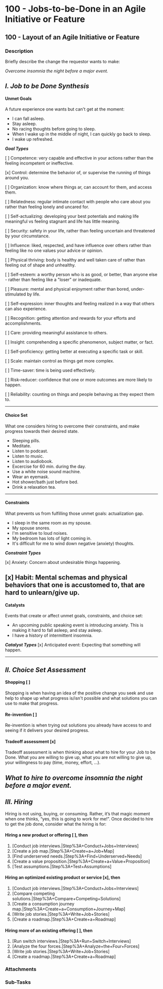 # 100 - Jobs-to-be-Done in an Agile Initiative or Feature

## 100 - Layout of an Agile Initiative or Feature

### Description
Briefly describe the change the requestor wants to make:

*Overcome insomnia the night before a major event.*

***I. Job to be Done Synthesis***
----

#### Unmet Goals
A future experience one wants but can't get at the moment:

* I can fall asleep.
* Stay asleep.
* No racing thoughts before going to sleep.
* When I wake up in the middle of night, I can quickly go back to sleep.
* I wake up refreshed.

***Goal Types***

[ ] Competence: very capable and effective in your actions rather than the feeling incompetent or ineffective.

[x] Control: determine the behavior of, or supervise the running of things around you.

[ ] Organization: know where things ar, can account for them, and access them.

[ ] Relatedness: regular intimate contact with people who care about you rather than feeling lonely and uncared for.

[ ] Self-actualizing: developing your best potentials and making life meaningful vs feeling stagnant and life has little meaning.

[ ] Security: safety in your life, rather than feeling uncertain and threatened by your circumstance.

[ ] Influence: liked, respected, and have influence over others rather than feeling like no one values your advice or opinion.

[ ] Physical thriving: body is healthy and well taken care of rather than feeling out of shape and unhealthy.

[ ] Self-esteem: a worthy person who is as good, or better, than anyone else - rather than feeling like a "loser" or inadequate.

[ ] Pleasure: mental and physical enjoyment rather than bored, under-stimulated by life.

[ ] Self-expression: inner thoughts and feeling realized in a way that others can also experience.

[ ] Recognition: getting attention and rewards for your efforts and accomplishments.

[ ] Care: providing meaningful assistance to others.

[ ] Insight: comprehending a specific phenomenon, subject matter, or fact.

[ ] Self-proficiency: getting better at executing a specific task or skill.

[ ] Scale: maintain control as things get more complex.

[ ] Time-saver: time is being used effectively.

[ ] Risk-reducer: confidence that one or more outcomes are more likely to happen.

[ ] Reliability: counting on things and people behaving as they expect them to.

----

#### Choice Set
What one considers hiring to overcome their constraints, and make progress towards their desired state.

* Sleeping pills.
* Meditate.
* Listen to podcast.
* Listen to music.
* Listen to audiobook.
* Excercise for 60 min. during the day.
* Use a white noise sound machine.
* Wear an eyemask.
* Hot shower/bath just before bed.
* Drink a relaxation tea.

----

#### Constraints
What prevents us from fulfilling those unmet goals: actualization gap.

* I sleep in the same room as my spouse.
* My spouse snores.
* I'm sensitive to loud noises.
* My bedroom has lots of light coming in.
* It's difficult for me to wind down negative (anxiety) thoughts.

***Constraint Types***

[x]  Anxiety:  Concern about undesirable things happening.

[x]  Habit: Mental schemas and physical behaviors that one is accustomed to, that are hard to unlearn/give up.
----

#### Catalysts
Events that create or affect unmet goals, constraints, and choice set:

* An upcoming public speaking event is introducing anxiety. This is making it hard to fall asleep, and stay asleep.
* I have a history of intermittent insomnia.

***Catalyst Types***
[x]  Anticipated event: Expecting that something will happen.

----

***II. Choice Set Assessment***
----
#### Shopping [ ]
Shopping is when having an idea of the positive change you seek and use help to shape up what progress is/isn't possible and what solutions you can use to make that progress. 

#### Re-invention [ ]
Re-invention is when trying out solutions you already have access to and seeing if it delivers your desired progress.

#### Tradeoff assessment [x]
Tradeoff assessment is when thinking about what to hire for your Job to be Done. What you are willing to give up, what you are not willing to give up, your willingness to pay (time, money, effort, ...).

*What to hire to overcome insomnia the night before a major event.*
----
***III. Hiring***
----
Hiring is not using, buying, or consuming. Rather, it’s that magic moment when one thinks, “yes, this is going to work for me!”. Once decided to hire to get the job done, consider what the hiring is for:

#### Hiring a new product or offering [ ], then
1. [Conduct job interviews.|Step%3A+Conduct+Jobs+Interviews]
2. [Create a job map.|Step%3A+Create+a+Job+Map]
3. [Find underserved needs.|Step%3A+Find+Underserved+Needs]
4. [Create a value proposition.|Step%3A+Create+a+Value+Proposition]
5. [Test assumptions.|Step%3A+Test+Assumptions]

#### Hiring an optimized existing product or service [x], then
1. [Conduct job interviews.|Step%3A+Conduct+Jobs+Interviews]
2. [Compare competing solutions.|Step%3A+Compare+Competing+Solutions]
3. [Create a consumption journey map.|Step%3A+Create+a+Consumption+Journey+Map]
4. [Write job stories.|Step%3A+Write+Job+Stories]
5. [Create a roadmap.|Step%3A+Create+a+Roadmap]

#### Hiring more of an existing offering [ ], then 
1. [Run switch interviews.|Step%3A+Run+Switch+Interviews]
2. [Analyze the four forces.|Step%3A+Analyze+the+Four+Forces]
3. [Write job stories.|Step%3A+Write+Job+Stories]
4. [Create a roadmap.|Step%3A+Create+a+Roadmap]

### Attachments

### Sub-Tasks
